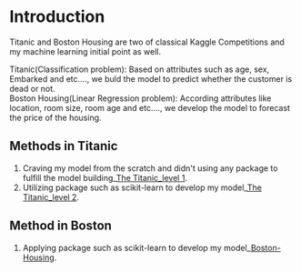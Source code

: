 # Introduction
Titanic and Boston Housing are two of classical Kaggle Competitions and my machine learning initial point as well.    
   
Titanic(Classification problem): Based on attributes such as age, sex, Embarked and etc...., we buld the model to predict whether the customer is dead or not.  
Boston Housing(Linear Regression problem): According attributes like location, room size, room age and etc...., we develop the model to forecast the price of the housing.

## Methods in Titanic
1. Craving my model from the scratch and didn't using any package to fulfill the model building_[The Titanic_level 1](https://github.com/johnny880624/Titanic-Machine-Learning/blob/main/Titanic%26BostonHousing/titanic_level1.py).  
2. Utilizing package such as scikit-learn to develop my model_[The Titanic_level 2](https://github.com/johnny880624/Titanic-Machine-Learning/blob/main/Titanic%26BostonHousing/titanic_level2.py).  
## Method in Boston
1. Applying package such as scikit-learn to develop my model_[Boston-Housing](https://github.com/johnny880624/Titanic-Machine-Learning/blob/main/Titanic%26BostonHousing/boston_housing_competition.py).
